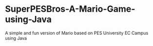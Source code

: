 # SuperPESBros-A-Mario-Game-using-Java
A simple and fun version of Mario based on PES University EC Campus using Java
